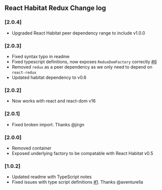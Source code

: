 ## React Habitat Redux Change log


### [2.0.4]

- Upgraded React Habitat peer dependency range to include v1.0.0

### [2.0.3]

- Fixed syntax typo in readme
- Fixed typescript definitions, now exposes `ReduxDomFactory` correctly [#6](https://github.com/DeloitteDigitalAPAC/react-habitat-redux/issues/6)
- Removed `redux` as a peer dependency as we only need to depend on `react-redux`
- Updated habitat dependency to v0.6

### [2.0.2]

- Now works with react and react-dom v16

### [2.0.1]

- Fixed broken import. Thanks @jirgn

### [2.0.0]

- Removed container
- Exposed underlying factory to be compatable with React Habitat v0.5

### [1.0.2]

- Updated readme with TypeScript notes
- Fixed issues with type script definitions [#1](https://github.com/DeloitteDigitalAPAC/react-habitat-redux/issues/1). Thanks @aventurella
